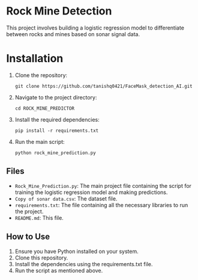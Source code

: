 # Rock Mine Detection
This project involves building a logistic regression model to differentiate between rocks and mines based on sonar signal data.

# Installation

1. Clone the repository:
    ```shell
    git clone https://github.com/tanishq0421/FaceMask_detection_AI.git

2. Navigate to the project directory:
    ```shell
    cd ROCK_MINE_PREDICTOR 

3. Install the required dependencies:
    ```shell
    pip install -r requirements.txt

4. Run the main script:
    ```shell
    python rock_mine_prediction.py

## Files
- `Rock_Mine_Prediction.py`: The main project file containing the script for training the logistic regression model and making predictions.
- `Copy of sonar data.csv`: The dataset file.
- `requirements.txt`: The file containing all the necessary libraries to run the project.
- `README.md`: This file.

## How to Use
1. Ensure you have Python installed on your system.
2. Clone this repository.
3. Install the dependencies using the requirements.txt file.
4. Run the script as mentioned above.